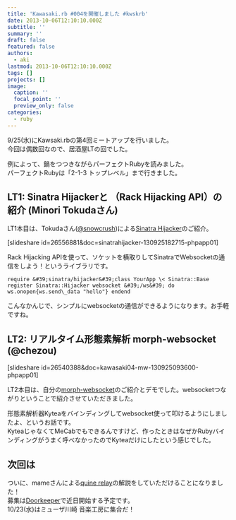 ```yaml
---
title: 'Kawasaki.rb #004を開催しました #kwskrb'
date: 2013-10-06T12:10:10.000Z
subtitle: ''
summary: ''
draft: false
featured: false
authors:
  - aki
lastmod: 2013-10-06T12:10:10.000Z
tags: []
projects: []
image:
  caption: ''
  focal_point: ''
  preview_only: false
categories:
  - ruby
---
```

9/25(水)にKawsaki.rbの第4回ミートアップを行いました。  
今回は偶数回なので、居酒屋LTの回でした。

例によって、鍋をつつきながらパーフェクトRubyを読みました。  
パーフェクトRubyは「2-1-3 トップレベル」まで行きました。

## LT1: Sinatra Hijackerと （Rack Hijacking API）の紹介 (Minori Tokudaさん)
LT1本目は、Tokudaさん([@snowcrush](https://twitter.com/snowcrush))による[Sinatra Hijacker](https://github.com/minoritea/sinatra-hijacker)のご紹介。

[slideshare id=26556881&doc=sinatrahijacker-130925182715-phpapp01]

Rack Hijacking APIを使って、ソケットを横取りしてSinatraでWebsocketの通信をしよう！というライブラリです。

    require &#39;sinatra/hijacker&#39;class YourApp \< Sinatra::Base register Sinatra::Hijacker websocket &#39;/ws&#39; do ws.onopen{ws.send\_data "hello"} endend

こんなかんじで、シンプルにwebsocketの通信ができるようになります。お手軽ですね。

## LT2: リアルタイム形態素解析 morph-websocket (@chezou)
[slideshare id=26540388&doc=kawasaki04-mw-130925093600-phpapp01]

LT2本目は、自分の[morph-websocket](http://chezou.wordpress.com/2012/11/10/websocket%e3%82%92%e4%bd%bf%e3%81%a3%e3%81%a6%e3%83%aa%e3%82%a2%e3%83%ab%e3%82%bf%e3%82%a4%e3%83%a0%e3%81%ab%e5%bd%a2%e6%85%8b%e7%b4%a0%e8%a7%a3%e6%9e%90%e3%82%92%e3%81%99%e3%82%8bmorph-websocket/ "Websocketを使ってリアルタイムに形態素解析をするmorph-websocketを作ってみた")のご紹介とデモでした。websocketつながりということで紹介させていただきました。

形態素解析器Kyteaをバインディングしてwebsocket使って叩けるようにしましたよ、というお話です。  
KyteaじゃなくてMeCabでもできるんですけど、作ったときはなぜかRubyバインディングがうまく呼べなかったのでKyteaだけにしたという感じでした。

## 次回は
ついに、mameさんによる[quine relay](https://github.com/mame/quine-relay)の解説をしていただけることになりました！  
募集は[Doorkeeper](http://kawasakirb.doorkeeper.jp/)で近日開始する予定です。  
10/23(水)はミューザ川崎 音楽工房に集合だ！
